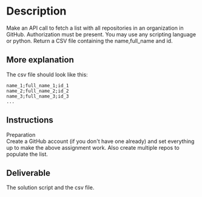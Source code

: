 # Description  
Make an API call to fetch a list with all repositories in an organization in GitHub.
Authorization must be present.
You may use any scripting language or python.
Return a CSV file containing the name,full_name and id.

## More explanation
The csv file should look like this:
```
name_1;full_name_1;id_1
name_2;full_name_2;id_2
name_3;full_name_3;id_3
...
```  

## Instructions
Preparation  
Create a GitHub account (if you don't have one already) and set everything up to make the above assignment work.
Also create multiple repos to populate the list.

## Deliverable
The solution script and the csv file.

